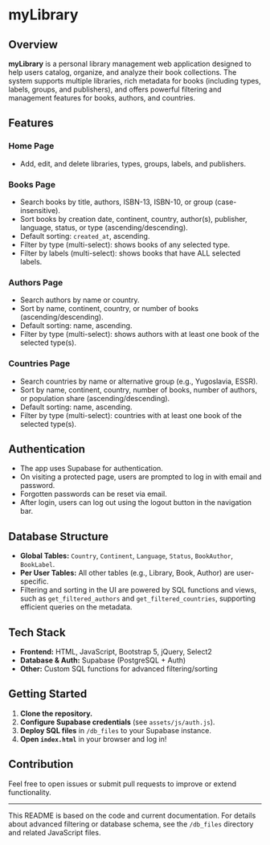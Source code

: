 # myLibrary

## Overview

**myLibrary** is a personal library management web application designed to help users catalog, organize, and analyze their book collections. The system supports multiple libraries, rich metadata for books (including types, labels, groups, and publishers), and offers powerful filtering and management features for books, authors, and countries.

## Features

### Home Page
- Add, edit, and delete libraries, types, groups, labels, and publishers.

### Books Page
- Search books by title, authors, ISBN-13, ISBN-10, or group (case-insensitive).
- Sort books by creation date, continent, country, author(s), publisher, language, status, or type (ascending/descending).
- Default sorting: `created_at`, ascending.
- Filter by type (multi-select): shows books of any selected type.
- Filter by labels (multi-select): shows books that have ALL selected labels.

### Authors Page
- Search authors by name or country.
- Sort by name, continent, country, or number of books (ascending/descending).
- Default sorting: name, ascending.
- Filter by type (multi-select): shows authors with at least one book of the selected type(s).

### Countries Page
- Search countries by name or alternative group (e.g., Yugoslavia, ESSR).
- Sort by name, continent, country, number of books, number of authors, or population share (ascending/descending).
- Default sorting: name, ascending.
- Filter by type (multi-select): countries with at least one book of the selected type(s).

## Authentication

- The app uses Supabase for authentication.
- On visiting a protected page, users are prompted to log in with email and password.
- Forgotten passwords can be reset via email.
- After login, users can log out using the logout button in the navigation bar.

## Database Structure

- **Global Tables:** `Country`, `Continent`, `Language`, `Status`, `BookAuthor`, `BookLabel`.
- **Per User Tables:** All other tables (e.g., Library, Book, Author) are user-specific.
- Filtering and sorting in the UI are powered by SQL functions and views, such as `get_filtered_authors` and `get_filtered_countries`, supporting efficient queries on the metadata.

## Tech Stack

- **Frontend:** HTML, JavaScript, Bootstrap 5, jQuery, Select2
- **Database & Auth:** Supabase (PostgreSQL + Auth)
- **Other:** Custom SQL functions for advanced filtering/sorting

## Getting Started

1. **Clone the repository.**
2. **Configure Supabase credentials** (see `assets/js/auth.js`).
3. **Deploy SQL files** in `/db_files` to your Supabase instance.
4. **Open `index.html`** in your browser and log in!

## Contribution

Feel free to open issues or submit pull requests to improve or extend functionality.

---
This README is based on the code and current documentation. For details about advanced filtering or database schema, see the `/db_files` directory and related JavaScript files.